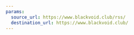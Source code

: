 ```yaml
---
params:
  source_url: https://www.blackvoid.club/rss/
  destination_url: https://www.blackvoid.club/
---
```

